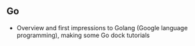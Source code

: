 ## Go

- Overview and first impressions to Golang (Google language programming), making some Go dock tutorials